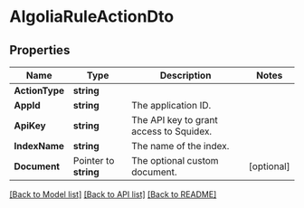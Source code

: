 # AlgoliaRuleActionDto

## Properties

Name | Type | Description | Notes
------------ | ------------- | ------------- | -------------
**ActionType** | **string** |  | 
**AppId** | **string** | The application ID. | 
**ApiKey** | **string** | The API key to grant access to Squidex. | 
**IndexName** | **string** | The name of the index. | 
**Document** | Pointer to **string** | The optional custom document. | [optional] 

[[Back to Model list]](../README.md#documentation-for-models) [[Back to API list]](../README.md#documentation-for-api-endpoints) [[Back to README]](../README.md)


